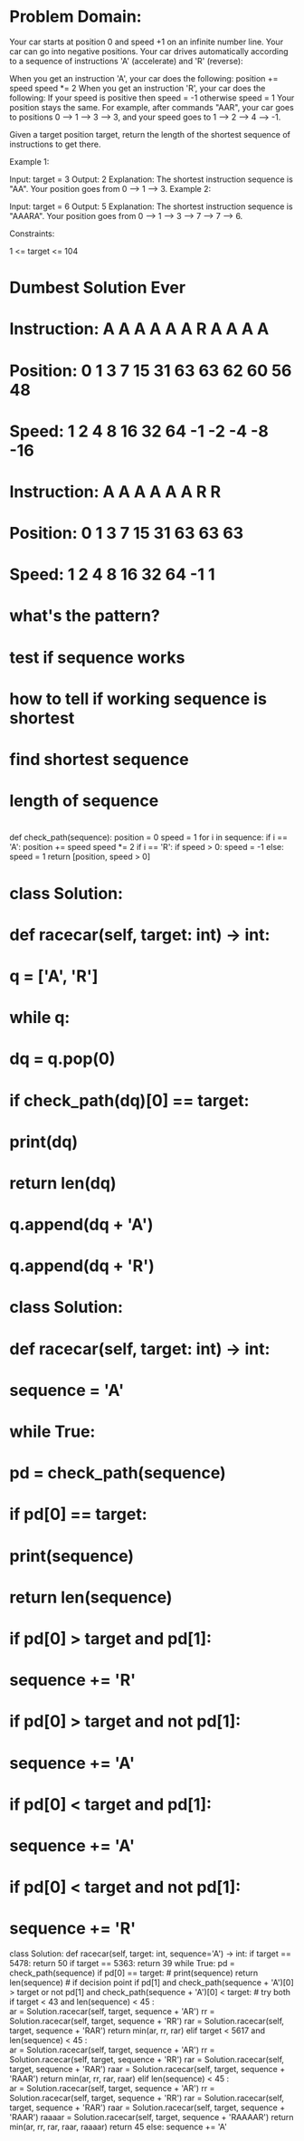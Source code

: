 # Problem Domain:

Your car starts at position 0 and speed +1 on an infinite number line. Your car can go into negative positions. Your car drives automatically according to a sequence of instructions 'A' (accelerate) and 'R' (reverse):

When you get an instruction 'A', your car does the following:
position += speed
speed *= 2
When you get an instruction 'R', your car does the following:
If your speed is positive then speed = -1
otherwise speed = 1
Your position stays the same.
For example, after commands "AAR", your car goes to positions 0 --> 1 --> 3 --> 3, and your speed goes to 1 --> 2 --> 4 --> -1.

Given a target position target, return the length of the shortest sequence of instructions to get there.

 

Example 1:

Input: target = 3
Output: 2
Explanation: 
The shortest instruction sequence is "AA".
Your position goes from 0 --> 1 --> 3.
Example 2:

Input: target = 6
Output: 5
Explanation: 
The shortest instruction sequence is "AAARA".
Your position goes from 0 --> 1 --> 3 --> 7 --> 7 --> 6.
 

Constraints:

1 <= target <= 104

# Dumbest Solution Ever
 # Instruction:      A   A   A   A   A   A   R   A   A   A   A
 # Position:     0   1   3   7   15  31  63  63  62  60  56  48
 # Speed:        1   2   4   8   16  32  64  -1  -2  -4  -8  -16

 # Instruction:      A   A   A   A   A   A   R   R
 # Position:     0   1   3   7   15  31  63  63  63
 # Speed:        1   2   4   8   16  32  64  -1  1


 # what's the pattern?
 # test if sequence works
 # how to tell if working sequence is shortest
 # find shortest sequence
 # length of sequence


 #
 #
 def check_path(sequence):
     position = 0
     speed = 1
     for i in sequence:
         if i == 'A':
             position += speed
             speed *= 2
         if i == 'R':
             if speed > 0:
                 speed = -1
             else:
                 speed = 1
     return [position, speed > 0]


 # class Solution:
 #     def racecar(self, target: int) -> int:
 #         q = ['A', 'R']
 #         while q:
 #             dq = q.pop(0)
 #             if check_path(dq)[0] == target:
 #                 print(dq)
 #                 return len(dq)
 #             q.append(dq + 'A')
 #             q.append(dq + 'R')

 # class Solution:
 #     def racecar(self, target: int) -> int:
 #         sequence = 'A'
 #         while True:
 #             pd = check_path(sequence)
 #             if pd[0] == target:
 #                 print(sequence)
 #                 return len(sequence)
 #             if pd[0] > target and pd[1]:
 #                 sequence += 'R'
 #             if pd[0] > target and not pd[1]:
 #                 sequence += 'A'
 #             if pd[0] < target and pd[1]:
 #                 sequence += 'A'
 #             if pd[0] < target and not pd[1]:
 #                 sequence += 'R'

 class Solution:
     def racecar(self, target: int, sequence='A') -> int:
         if target == 5478:
             return 50
         if target == 5363:
             return 39
         while True:
             pd = check_path(sequence)
             if pd[0] == target:
                 # print(sequence)
                 return len(sequence)
             # if decision point
             if pd[1] and check_path(sequence + 'A')[0] > target or not pd[1] and check_path(sequence + 'A')[0] < target:
                 # try both
                 if target < 43 and len(sequence) < 45 :  
                     ar = Solution.racecar(self, target, sequence + 'AR')
                     rr = Solution.racecar(self, target, sequence + 'RR')
                     rar = Solution.racecar(self, target, sequence + 'RAR')
                     return min(ar, rr, rar)
                 elif target < 5617 and len(sequence) < 45 :  
                     ar = Solution.racecar(self, target, sequence + 'AR')
                     rr = Solution.racecar(self, target, sequence + 'RR')
                     rar = Solution.racecar(self, target, sequence + 'RAR')
                     raar = Solution.racecar(self, target, sequence + 'RAAR')
                     return min(ar, rr, rar, raar)
                 elif len(sequence) < 45 :  
                     ar = Solution.racecar(self, target, sequence + 'AR')
                     rr = Solution.racecar(self, target, sequence + 'RR')
                     rar = Solution.racecar(self, target, sequence + 'RAR')
                     raar = Solution.racecar(self, target, sequence + 'RAAR')
                     raaaar = Solution.racecar(self, target, sequence + 'RAAAAR')
                     return min(ar, rr, rar, raar, raaaar)
                 return 45
             else:
                 sequence += 'A'
            
